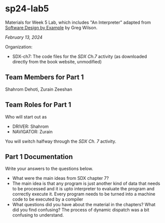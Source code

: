 # sp24-lab5
Materials for Week 5 Lab, which includes "An Interpreter" adapted from [Software Design by Example](https://third-bit.com/sdxpy/) by Greg Wilson.

_February 13, 2024_

Organization:
* SDX-ch7: The code files for the _SDX Ch.7_ activity (as downloaded directly from the book website, unmodified) 

## Team Members for Part 1
Shahrom Dehoti, Zurain Zeeshan

## Team Roles for Part 1
Who will start out as
* DRIVER: Shahrom
* NAVIGATOR: Zurain

You will switch halfway through the _SDX Ch. 7_ activity.

## Part 1 Documentation

Write your answers to the questions below.

* What were the main ideas from SDX chapter 7?
* The main idea is that any program is just another kind of data that needs to be processed and it is upto interpreter to evaluate the program and correctly execute it. Every program needs to be turned into a machine code to be executed by a compiler
* What questions did you have about the material in the chapters? What did you find confusing?
The process of dynamic dispatch was a bit confusing to understand.
